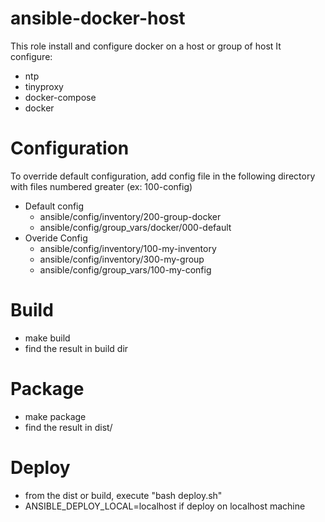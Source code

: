 # ansible-docker-host

This role install and configure docker on a host or group of host
It configure:
  * ntp
  * tinyproxy
  * docker-compose
  * docker

# Configuration

To override default configuration, add config file in the following directory with files numbered greater (ex: 100-config)
  * Default config
    * ansible/config/inventory/200-group-docker
    * ansible/config/group_vars/docker/000-default
  * Overide Config
    * ansible/config/inventory/100-my-inventory
    * ansible/config/inventory/300-my-group
    * ansible/config/group_vars/100-my-config

# Build
  * make build
  * find the result in build dir

# Package
  * make package
  * find the result in dist/

# Deploy
  * from the dist or build, execute "bash deploy.sh"
  * ANSIBLE_DEPLOY_LOCAL=localhost if deploy on localhost machine
